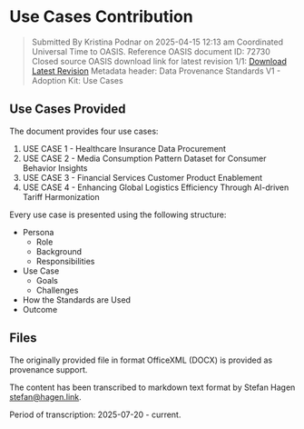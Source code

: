# Use Cases Contribution

> Submitted By Kristina Podnar on 2025-04-15 12:13 am Coordinated Universal Time to OASIS.
> Reference OASIS document ID: 72730
> Closed source OASIS download link for latest revision 1/1: [Download Latest Revision](https://groups.oasis-open.org/higherlogic/ws/groups/2c60b2cf-45d3-48cd-8594-0194f182b33d/download/72730/latest)
> Metadata header: Data Provenance Standards V1	- Adoption Kit: Use Cases

## Use Cases Provided

The document provides four use cases:

1. USE CASE 1 - Healthcare Insurance Data Procurement
2. USE CASE 2 - Media Consumption Pattern Dataset for Consumer Behavior Insights
3. USE CASE 3 - Financial Services Customer Product Enablement
4. USE CASE 4 - Enhancing Global Logistics Efficiency Through AI-driven Tariff Harmonization

Every use case is presented using the following structure:

- Persona
  - Role
  - Background 
  - Responsibilities
- Use Case
  - Goals
  - Challenges
- How the Standards are Used
- Outcome
 
## Files

The originally provided file in format OfficeXML (DOCX) is provided as provenance support.

The content has been transcribed to markdown text format by Stefan Hagen <stefan@hagen.link>.

Period of transcription: 2025-07-20 - current.
